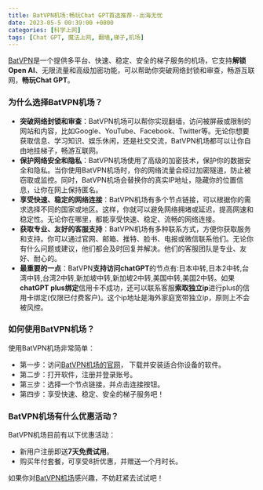 ```yaml
---
title: BatVPN机场:畅玩Chat GPT首选推荐--出海无忧
date: 2023-05-5 00:39:00 +0800
categories: [科学上网]
tags: [Chat GPT, 魔法上网, 翻墙,梯子,机场]
---
```

[BatVPN](https://bat.vpnb.net/register?code=niedzfs)是一个提供多平台、快速、稳定、安全的梯子服务的机场，它支持**解锁Open AI**、无限流量和高级加密功能，可以帮助你突破网络封锁和审查，畅游互联网，**畅玩Chat GPT**。

### 为什么选择BatVPN机场？

- **突破网络封锁和审查**：BatVPN机场可以帮你实现翻墙，访问被屏蔽或限制的网站和内容，比如Google、YouTube、Facebook、Twitter等。无论你想要获取信息、学习知识、娱乐休闲，还是社交交流，BatVPN机场都可以让你自由地挂梯子，畅游互联网。
- **保护网络安全和隐私**：BatVPN机场使用了高级的加密技术，保护你的数据安全和隐私。当你使用BatVPN机场时，你的网络流量会经过加密隧道，防止被窃取或监控。同时，BatVPN机场会替换你的真实IP地址，隐藏你的位置信息，让你在网上保持匿名。
- **享受快速、稳定的网络连接**：BatVPN机场有多个节点链接，可以根据你的需求选择不同的国家或地区。这样，你就可以避免网络拥堵或延迟，提高网速和稳定性。无论你在哪里，都能享受快速、稳定、流畅的网络连接。
- **获取专业、友好的客服支持**：BatVPN机场有多种联系方式，方便你获取服务和支持。你可以通过官网、邮箱、推特、脸书、电报或微信联系他们。无论你有什么问题或建议，他们都会及时回复并解决。他们的客服团队是专业、友好、耐心的。
- **最重要的一点**：BatVPN**支持访问chatGPT**的节点有:日本中转,日本2中转,台湾中转,台湾2中转,新加坡中转,新加坡2中转,美国中转,美国2中转。如果**chatGPT plus绑定**信用卡不成功，还可以联系客服**索取独立ip**进行plus的信用卡绑定(仅限已付费客户)。这个ip地址是海外家庭宽带独立ip，原则上不会被风控。

### 如何使用BatVPN机场？

使用BatVPN机场非常简单：

- 第一步：访问[BatVPN机场的官网](https://bat.vpnb.net/register?code=niedzfs)， 下载并安装适合你设备的软件。
- 第二步：打开软件，注册并登录账号。
- 第三步：选择一个节点链接，并点击连接按钮。
- 第四步：享受快速、稳定、安全的梯子服务吧！

### BatVPN机场有什么优惠活动？

BatVPN机场目前有以下优惠活动：

- 新用户注册即送**7天免费试用**。
- 购买年付套餐，可享受8折优惠，并赠送一个月时长。

如果你对[BatVPN机场](https://bat.vpnb.net/register?code=niedzfs)感兴趣，不妨赶紧去试试吧！
